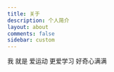 ```yaml
---
title: 关于
description: 个人简介
layout: about
comments: false
sidebar: custom
---
```

我
就是
爱运动
更爱学习
好奇心满满
